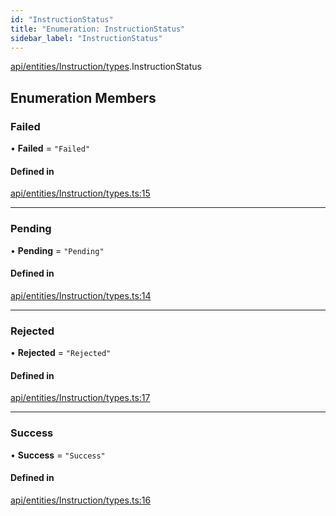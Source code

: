 ```yaml
---
id: "InstructionStatus"
title: "Enumeration: InstructionStatus"
sidebar_label: "InstructionStatus"
---
```


[api/entities/Instruction/types](../../../../../../modules/API/Entities/Instruction/Types/Types.md).InstructionStatus

## Enumeration Members

### Failed

• **Failed** = ``"Failed"``

#### Defined in

[api/entities/Instruction/types.ts:15](https://github.com/PolymeshAssociation/polymesh-sdk/blob/968f8d70c/src/api/entities/Instruction/types.ts#L15)

___

### Pending

• **Pending** = ``"Pending"``

#### Defined in

[api/entities/Instruction/types.ts:14](https://github.com/PolymeshAssociation/polymesh-sdk/blob/968f8d70c/src/api/entities/Instruction/types.ts#L14)

___

### Rejected

• **Rejected** = ``"Rejected"``

#### Defined in

[api/entities/Instruction/types.ts:17](https://github.com/PolymeshAssociation/polymesh-sdk/blob/968f8d70c/src/api/entities/Instruction/types.ts#L17)

___

### Success

• **Success** = ``"Success"``

#### Defined in

[api/entities/Instruction/types.ts:16](https://github.com/PolymeshAssociation/polymesh-sdk/blob/968f8d70c/src/api/entities/Instruction/types.ts#L16)
